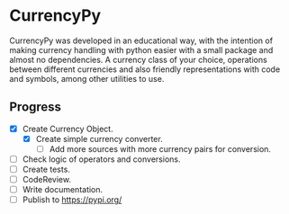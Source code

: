 # CurrencyPy
CurrencyPy was developed in an educational way, with the intention of making currency handling with python easier with a small package and almost no dependencies. A currency class of your choice, operations between different currencies and also friendly representations with code and symbols, among other utilities to use.

## Progress
- [x] Create Currency Object.
  - [x] Create simple currency converter.
    - [ ] Add more sources with more currency pairs for conversion.
- [ ] Check logic of operators and conversions.
- [ ] Create tests.
- [ ] CodeReview.
- [ ] Write documentation.
- [ ] Publish to https://pypi.org/
